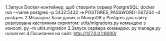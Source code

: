 1.Запуск Docker-контейнер, щоб створити сервер PostgreSQL:
docker run --name postgres -p 5432:5432 -e POSTGRES_PASSWORD=567234 -d postgres
2.Mіграціюz бази даних із MongoDB у Postgres для сайту реалізована кастомним скриптом:
utils/migrations.py
командою з консолі:
py -m utils.migration
3.Запуск сервера командою:
py manage.py runserver
4.Посилання на сайт:
http://127.0.0.1:8000/

